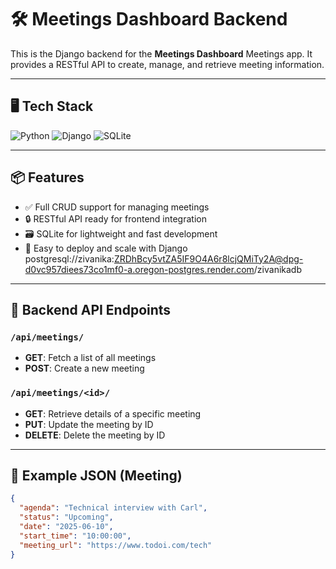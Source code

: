 # 🛠️ Meetings Dashboard Backend

This is the Django backend for the **Meetings Dashboard** Meetings app. It provides a RESTful API to create, manage, and retrieve meeting information.

---

## 🖥️ Tech Stack

![Python](https://img.shields.io/badge/Python-3776AB?style=for-the-badge&logo=python&logoColor=white)
![Django](https://img.shields.io/badge/Django-092E20?style=for-the-badge&logo=django&logoColor=white)
![SQLite](https://img.shields.io/badge/SQLite-07405E?style=for-the-badge&logo=sqlite&logoColor=white)

---

## 📦 Features

- ✅ Full CRUD support for managing meetings
- 🔒 RESTful API ready for frontend integration
- 🗃️ SQLite for lightweight and fast development
- 🚀 Easy to deploy and scale with Django
postgresql://zivanika:ZRDhBcy5vtZA5IF9O4A6r8lcjQMiTy2A@dpg-d0vc957diees73co1mf0-a.oregon-postgres.render.com/zivanikadb

---

## 🔗 Backend API Endpoints

### `/api/meetings/`
- **GET**: Fetch a list of all meetings  
- **POST**: Create a new meeting  

### `/api/meetings/<id>/`
- **GET**: Retrieve details of a specific meeting  
- **PUT**: Update the meeting by ID  
- **DELETE**: Delete the meeting by ID  

---

## 🧪 Example JSON (Meeting)

```json
{
  "agenda": "Technical interview with Carl",
  "status": "Upcoming",
  "date": "2025-06-10",
  "start_time": "10:00:00",
  "meeting_url": "https://www.todoi.com/tech"
}
